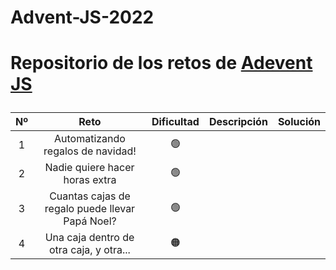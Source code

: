 <h1>Advent-JS-2022<h1>

<p>Repositorio de los retos de <a href="https://adventjs.dev/es">Adevent JS</a></p>

| Nº | Reto  | Dificultad | Descripción | Solución |
| :---: | :---: |    :---:    | :---:  |  :---:   | 
| 1 | Automatizando regalos de navidad! | 🟢 | 
| 2 | Nadie quiere hacer horas extra | 🟢 
| 3 | Cuantas cajas de regalo puede llevar Papá Noel? | 🟢 
| 4 | Una caja dentro de otra caja, y otra... | 🟠 |

